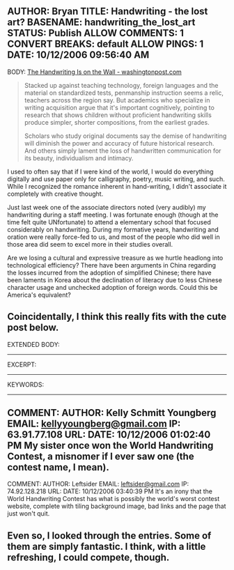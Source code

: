 AUTHOR: Bryan
TITLE: Handwriting - the lost art?
BASENAME: handwriting_the_lost_art
STATUS: Publish
ALLOW COMMENTS: 1
CONVERT BREAKS: __default__
ALLOW PINGS: 1
DATE: 10/12/2006 09:56:40 AM
-----
BODY:
<a title="The Handwriting Is on the Wall - washingtonpost.com" href="http://www.washingtonpost.com/wp-dyn/content/article/2006/10/10/AR2006101001475.html?nav=rss_print/asection">The Handwriting Is on the Wall - washingtonpost.com</a>

<blockquote>Stacked up against teaching technology, foreign languages and the material on standardized tests, penmanship instruction seems a relic, teachers across the region say. But academics who specialize in writing acquisition argue that it's important cognitively, pointing to research that shows children without proficient handwriting skills produce simpler, shorter compositions, from the earliest grades.

Scholars who study original documents say the demise of handwriting will diminish the power and accuracy of future historical research. And others simply lament the loss of handwritten communication for its beauty, individualism and intimacy.</blockquote>

I used to often say that if I were kind of the world, I would do everything digitally and use paper only for calligraphy, poetry, music writing, and such. While I recognized the romance inherent in hand-writing, I didn't associate it completely with creative thought.

Just last week one of the associate directors noted (very audibly) my handwriting during a staff meeting. I was fortunate enough (though at the time felt quite UNfortunate) to attend a elementary school that focused considerably on handwriting. During my formative years, handwriting and oration were really force-fed to us, and most of the people who did well in those area did seem to excel more in their studies overall.

Are we losing a cultural and expressive treasure as we hurtle headlong into technological efficiency? There have been arguments in China regarding the losses incurred from the adoption of simplified Chinese; there have been laments in Korea about the declination of literacy due to less Chinese character usage and unchecked adoption of foreign words. Could this be America's equivalent?

Coincidentally, I think this really fits with the cute post below.
-----
EXTENDED BODY:

-----
EXCERPT:

-----
KEYWORDS:

-----

COMMENT:
AUTHOR: Kelly Schmitt Youngberg
EMAIL: kellyyoungberg@gmail.com
IP: 63.91.77.108
URL: 
DATE: 10/12/2006 01:02:40 PM
My sister once won the World Handwriting Contest, a misnomer if I ever saw one (the contest name, I mean).
-----

COMMENT:
AUTHOR: Leftsider
EMAIL: leftsider@gmail.com
IP: 74.92.128.218
URL: 
DATE: 10/12/2006 03:40:39 PM
It's an irony that the World Handwriting Contest has what is possibly the world's worst contest website, complete with tiling background image, bad links and the page that just won't quit.

Even so, I looked through the entries. Some of them are simply fantastic. I think, with a little refreshing, I could compete, though.
-----


